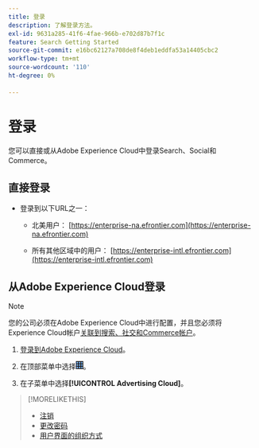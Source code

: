 ```yaml
---
title: 登录
description: 了解登录方法。
exl-id: 9631a285-41f6-4fae-966b-e702d87b7f1c
feature: Search Getting Started
source-git-commit: e16bc62127a708de8f4deb1eddfa53a14405cbc2
workflow-type: tm+mt
source-wordcount: '110'
ht-degree: 0%

---
```


# 登录

您可以直接或从Adobe Experience Cloud中登录Search、Social和Commerce。

## 直接登录

* 登录到以下URL之一：

   * 北美用户： [https://enterprise-na.efrontier.com](https://enterprise-na.efrontier.com)

   * 所有其他区域中的用户： [https://enterprise-intl.efrontier.com](https://enterprise-intl.efrontier.com)

## 从Adobe Experience Cloud登录

>[!NOTE]
>
>您的公司必须在Adobe Experience Cloud中进行配置，并且您必须将Experience Cloud帐户[关联到搜索、社交和Commerce帐户](https://experiencecloud.adobe.com/resources/help/en_US/mcloud/organizations.html)。

1. [登录到Adobe Experience Cloud](https://experienceleague.adobe.com/docs/core-services/interface/experience-cloud.html#signin)。

1. 在顶部菜单中选择![解决方案选择器](/help/search-social-commerce/assets/menu-icon.png "解决方案选择器")。

1. 在子菜单中选择&#x200B;**[!UICONTROL Advertising Cloud]**。

>[!MORELIKETHIS]
>
>* [注销](log-out.md)
>* [更改密码](/help/search-social-commerce/tools/password-change.md)
>* [用户界面的组织方式](user-interface.md)
